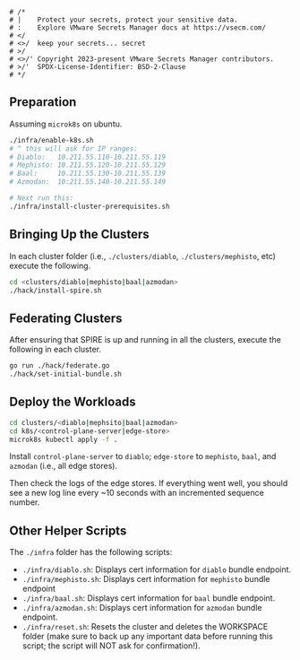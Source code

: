 ```text
# /*
# |    Protect your secrets, protect your sensitive data.
# :    Explore VMware Secrets Manager docs at https://vsecm.com/
# </
# <>/  keep your secrets... secret
# >/
# <>/' Copyright 2023-present VMware Secrets Manager contributors.
# >/'  SPDX-License-Identifier: BSD-2-Clause
# */
```

## Preparation

Assuming `microk8s` on ubuntu.

```bash
./infra/enable-k8s.sh
# ^ this will ask for IP ranges:
# Diablo:   10.211.55.110-10.211.55.119
# Mephisto: 10.211.55.120-10.211.55.129
# Baal:     10.211.55.130-10.211.55.139
# Azmodan:  10:211.55.140-10.211.55.149

# Next run this:
./infra/install-cluster-prerequisites.sh
```

## Bringing Up the Clusters

In each cluster folder (i.e., `./clusters/diablo`, `./clusters/mephisto`, etc)
execute the following.

```bash
cd <clusters/diablo|mephisto|baal|azmodan>
./hack/install-spire.sh
```

## Federating Clusters

After ensuring that SPIRE is up and running in all the clusters, execute
the following in each cluster.

```bash
go run ./hack/federate.go
./hack/set-initial-bundle.sh
```

## Deploy the Workloads

```bash
cd clusters/<diablo|mephsito|baal|azmodan>
cd k8s/<control-plane-server|edge-store>
microk8s kubectl apply -f .
```
Install `control-plane-server` to `diablo`; `edge-store` to 
`mephisto`, `baal`, and `azmodan` (i.e., all edge stores).

Then check the logs of the edge stores. If everything went well, you should see
a new log line every ~10 seconds with an incremented sequence number.

## Other Helper Scripts

The `./infra` folder has the following scripts:

* `./infra/diablo.sh`: Displays cert information for `diablo` bundle endpoint.
* `./infra/mephisto.sh`: Displays cert information for `mephisto` bundle endpoint
* `./infra/baal.sh`: Displays cert information for `baal` bundle endpoint.
* `./infra/azmodan.sh`: Displays cert information for `azmodan` bundle endpoint.
* `./infra/reset.sh`: Resets the cluster and deletes the WORKSPACE folder (make
   sure to back up any important data before running this script; the script will
   NOT ask for confirmation!).
